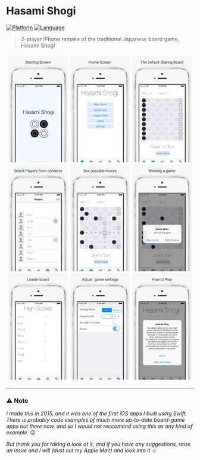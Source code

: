 
# Hasami Shogi

[![Platform](http://img.shields.io/badge/platform-ios-blue.svg?style=flat)](https://developer.apple.com/iphone/index.action)
[![Language](http://img.shields.io/badge/language-swift-brightgreen.svg?style=flat)](https://developer.apple.com/swift)

> 2-player iPhone remake of the traditional Japanese board game, Hasami Shogi

![alt text](SCREENSHOTS.jpeg)

----

### ⚠️ Note
*I made this in 2015, and it was one of the first iOS apps I built using Swift. There is probably code examples of much more up-to-date board-game apps out there now, and so I would not reccomend using this as any kind of example.* 😉

*But thank you for taking a look at it, and if you have any suggestions, raise an issue and I will (dust out my Apple Mac) and look into it* ☺️
